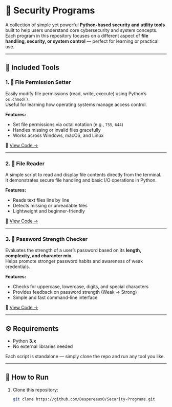 # 🧰 Security Programs

A collection of simple yet powerful **Python-based security and utility tools** built to help users understand core cybersecurity and system concepts.  
Each program in this repository focuses on a different aspect of **file handling, security, or system control** — perfect for learning or practical use.

---

## 🔐 Included Tools

### 1. 🧱 File Permission Setter
Easily modify file permissions (read, write, execute) using Python’s `os.chmod()`.  
Useful for learning how operating systems manage access control.

**Features:**
- Set file permissions via octal notation (e.g., `755`, `644`)
- Handles missing or invalid files gracefully  
- Works across Windows, macOS, and Linux  

📄 [View Code →](./File%20Permission%20Setter)

---

### 2. 📖 File Reader
A simple script to read and display file contents directly from the terminal.  
It demonstrates secure file handling and basic I/O operations in Python.

**Features:**
- Reads text files line by line  
- Detects missing or unreadable files  
- Lightweight and beginner-friendly  

📄 [View Code →](./File%20Reader)

---

### 3. 🔑 Password Strength Checker
Evaluates the strength of a user’s password based on its **length, complexity, and character mix**.  
Helps promote stronger password habits and awareness of weak credentials.

**Features:**
- Checks for uppercase, lowercase, digits, and special characters  
- Provides feedback on password strength (Weak → Strong)  
- Simple and fast command-line interface  

📄 [View Code →](./Password%20Checker)

---

## ⚙️ Requirements
- Python **3.x**
- No external libraries needed

Each script is standalone — simply clone the repo and run any tool you like.

---

## 🚀 How to Run

1. Clone this repository:
   ```bash
   git clone https://github.com/Despereaux0/Security-Programs.git
